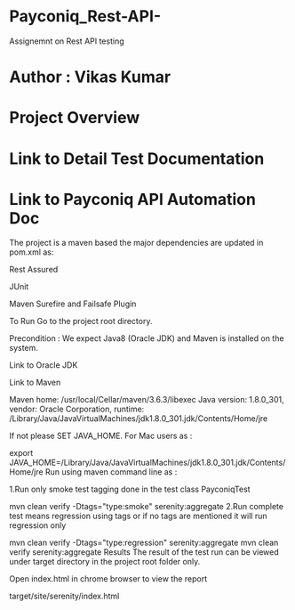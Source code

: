 # Payconiq_Rest-API-
Assignemnt on Rest API testing


# Author : Vikas Kumar
# Project Overview
# Link to Detail Test Documentation
# Link to Payconiq API Automation Doc

The project is a maven based the major dependencies are updated in pom.xml as:

Rest Assured

JUnit

Maven Surefire and Failsafe Plugin



To Run
Go to the project root directory.

Precondition : We expect Java8 (Oracle JDK) and Maven is installed on the system.

Link to Oracle JDK

Link to Maven

Maven home: /usr/local/Cellar/maven/3.6.3/libexec
Java version: 1.8.0_301, vendor: Oracle Corporation, runtime: /Library/Java/JavaVirtualMachines/jdk1.8.0_301.jdk/Contents/Home/jre

If not please SET JAVA_HOME. For Mac users as :

 export JAVA_HOME=/Library/Java/JavaVirtualMachines/jdk1.8.0_301.jdk/Contents/Home/jre
Run using maven command line as :

1.Run only smoke test tagging done in the test class PayconiqTest

mvn clean verify -Dtags="type:smoke" serenity:aggregate 
2.Run complete test means regression using tags or if no tags are mentioned it will run regression only

 mvn clean verify -Dtags="type:regression" serenity:aggregate
 mvn clean verify serenity:aggregate 
Results
The result of the test run can be viewed under target directory in the project root folder only.

Open index.html in chrome browser to view the report

target/site/serenity/index.html
